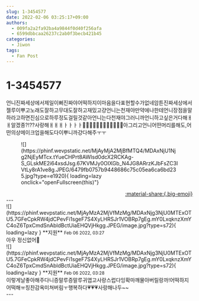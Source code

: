 ```yaml
---
slug: 1-3454577
date: 2022-02-06 03:25:17+09:00
authors:
  - 009fa2a2fa92ba4a9844f0d40f256afa
  - 6599dbbcaa26237c2ab0f3becb421b45
categories:
  - Jiwon
tags:
  - Fan Post
---
```


# 1-3454577

<div class="post-container" markdown="1">
<div class="content-container md-sidebar__scrollwrap" markdown="1">

언니진짜세상에서제일이뻐진짜야어떡하지이마음을다표현할수가없네암튼진짜세상에서젤루이뿌고노래도잘하고무대도잘하고재밌고걍언니는천재야만약에나한테언니장점을말하라고하면진심으로하루정도걸릴것같아언니는다천재야그러니까언니하고싶은거다해ㅐㅐ알겠죵?!??사랑해ㅐㅐㅐㅏㅏㅏㅏ🤍🤍🤍🤍🤍🤍🤍🤍🤍🤍🤍🤍아그리고언니어떤머리를해도,어떤의상메이크업을해도다이뿌니까걍다해주ㅜㅜ 
<figure markdown="1">
![](https://phinf.wevpstatic.net/MjAyMjA2MjBfMTQ4/MDAxNjU1Njg2NjEyMTcx.tYueCHPrt8AWIsd0dcX2RCKAg-S_GLskME2i64xsdJsg.67KVMJy0OIXGb_N4JG8ARrzKJbFsZC3IVtLy8rA1ve8g.JPEG/6479fb0757b9448686c75c05ea6ca6bd235.jpg?type=e1920){ loading=lazy onclick="openFullscreen(this)"}
</figure>


</div>
</div>

<div style="text-align: right;" markdown="1">
<a href="https://weverse.io/fromis9/fanpost/1-3454577" style="text-align: right;">:material-share:{.big-emoji}</a>
</div>
---

<div class="comments-container md-sidebar__scrollwrap" markdown="1">
<div class="comment" markdown="1">
<div class='id-container' markdown="1">
![](https://phinf.wevpstatic.net/MjAyMzA2MjVfMzMg/MDAxNjg3NjU0MTExOTU5.7GFeCpkRW4jdCPevFi1sgeF7S4XyLHRSJr1VOBRp7gEg.mY0LxqknzXmYC4oZ6TpxCmdSnAbldBctUiaEHQVjHkgg.JPEG/image.jpg?type=s72){ loading=lazy }
**<span class="artist">지원</span>** <small>Feb 06 2022, 03:27</small><br>
</div>
<div class='comment-body' markdown="1">
아우 정신없어🤍
</div>
</div>
<div class="comment" markdown="1">
<div class='id-container' markdown="1">
![](https://phinf.wevpstatic.net/MjAyMzA2MjVfMzMg/MDAxNjg3NjU0MTExOTU5.7GFeCpkRW4jdCPevFi1sgeF7S4XyLHRSJr1VOBRp7gEg.mY0LxqknzXmYC4oZ6TpxCmdSnAbldBctUiaEHQVjHkgg.JPEG/image.jpg?type=s72){ loading=lazy }
**<span class="artist">지원</span>** <small>Feb 06 2022, 03:28</small><br>
</div>
<div class='comment-body' markdown="1">
이렇게날좋아해주다니증말루증말루귀엽고사랑스럽다잉확마깨물아버릴랑까!어떡하지어떡해ㅠ칭찬감옥미쳐버림ㅜ행복하다💗💗💗사랑해나두~~
</div>
</div>
</div>
---
